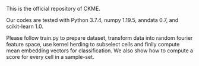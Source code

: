 This is the official repository of CKME.

Our codes are tested with Python 3.7.4, numpy 1.19.5, anndata 0.7, and scikit-learn 1.0.

Please follow train.py to prepare dataset, transform data into random fourier feature space, use kernel herding to subselect cells and finlly compute mean embedding vectors for classification. We also show how to compute a score for every cell in a sample-set.
